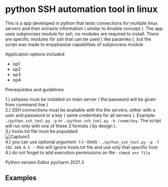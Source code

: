 # python SSH automation tool in linux
This is a app developed in python that tests connections for multiple linux servers and then extracts information ( similar to Ansible concept ).
The app uses subprocess module for ssh, no modules are required to install. There are specific modules for ssh that can be used ( like paramiko ), but the script was made to empphasize capabilities of subprocess module



Application options included:
* op1
* op2
* op3
* op4

Prerequisites and guidelines
  
1.) sshpass must be installed on main server ( the password will be given from command line )  
2.) SSH connections must be available with the the servers, either with a user and password or a key ( same credentials for all servers ). Example:
`./python_ssh_tool.py -p` or `./python_ssh_tool.py -k /some/key`. The script will run only with one of these 2 formats ( by design ).  
3.) hosts.txt file must be populated:  
![Capture3](https://user-images.githubusercontent.com/95858490/159157280-eefd7fd3-12d7-4165-96fe-ae85a0e0ad83.PNG)  
4.) you can use optional argument -l (--limit) : `./python_ssh_tool.py -p -l 192.168.0.5 ` - this will ignore hosts.txt file and use only that specific host 
4.) do not forget to add execution permissions on file : `chmod a+x file`  

Python version
Editor pycharm 2021.3
## Examples

